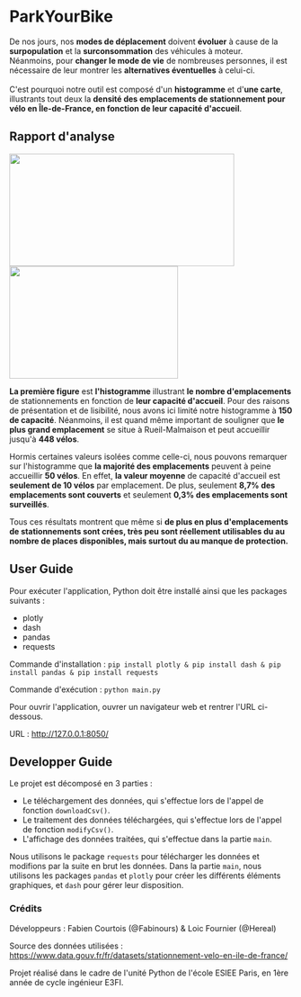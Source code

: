 # ParkYourBike

De nos jours, nos **modes de déplacement** doivent **évoluer** à cause de la **surpopulation** et la **surconsommation** des véhicules à moteur.<br>
Néanmoins, pour **changer le mode de vie** de nombreuses personnes, il est nécessaire de leur montrer les **alternatives éventuelles** à celui-ci.<br><br>
C'est pourquoi notre outil est composé d'un **histogramme** et d'**une carte**, illustrants tout deux la **densité des emplacements de stationnement pour vélo en Île-de-France, en fonction de leur capacité d'accueil**.

## Rapport d'analyse
<img src="https://github.com/Fabinours/PYB/blob/master/PYB/Images/histo.png" width="400" height="200">  
<img src="https://github.com/Fabinours/PYB/blob/master/PYB/Images/carte1.png" width="300" height="200">

**La première figure** est **l'histogramme** illustrant **le nombre d'emplacements** de stationnements en fonction de **leur capacité d'accueil**. Pour des raisons de présentation et de lisibilité, nous avons ici limité notre histogramme à **150 de capacité**. Néanmoins, il est quand même important de souligner que **le plus grand emplacement** se situe à Rueil-Malmaison et peut accueillir jusqu'à **448 vélos**.<br>

Hormis certaines valeurs isolées comme celle-ci, nous pouvons remarquer sur l'histogramme que **la majorité des emplacements** peuvent à peine accueillir **50 vélos**. En effet, **la valeur moyenne** de capacité d'accueil est **seulement de 10 vélos** par emplacement. De plus, seulement **8,7% des emplacements sont couverts** et seulement **0,3% des emplacements sont surveillés**.

Tous ces résultats montrent que même si **de plus en plus d'emplacements de stationnements sont crées, très peu sont réellement utilisables du au nombre de places disponibles, mais surtout du au manque de protection.**

## User Guide

Pour exécuter l'application, Python doit être installé ainsi que les packages suivants :
- plotly
- dash
- pandas
- requests

Commande d'installation : ```pip install plotly & pip install dash & pip install pandas & pip install requests```

Commande d'exécution : ```python main.py```

Pour ouvrir l'application, ouvrer un navigateur web et rentrer l'URL ci-dessous.

URL : http://127.0.0.1:8050/

## Developper Guide

Le projet est décomposé en 3 parties : 
- Le téléchargement des données, qui s'effectue lors de l'appel de fonction ```downloadCsv()```.
- Le traitement des données téléchargées, qui s'effectue lors de l'appel de fonction ```modifyCsv()```.
- L'affichage des données traitées, qui s'effectue dans la partie ```main```.

Nous utilisons le package ```requests``` pour télécharger les données et modifions par la suite en brut les données. 
Dans la partie ```main```, nous utilisons les packages ```pandas``` et ```plotly``` pour créer les différents éléments graphiques, et ```dash``` pour gérer leur disposition.

### Crédits

Développeurs : Fabien Courtois (@Fabinours) & Loic Fournier (@Hereal)<br>

Source des données utilisées : https://www.data.gouv.fr/fr/datasets/stationnement-velo-en-ile-de-france/<br>

Projet réalisé dans le cadre de l'unité Python de l'école ESIEE Paris, en 1ère année de cycle ingénieur E3FI.
